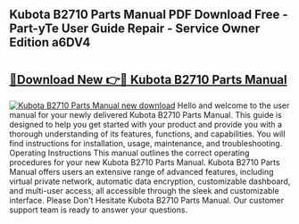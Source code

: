 ## Kubota B2710 Parts Manual PDF Download Free - Part-yTe User Guide Repair - Service Owner Edition a6DV4

# <h2><a href="http://bc89328.oget.top/?id=Kubota+B2710+Parts+Manual">🔗Download New 👉🔴 Kubota B2710 Parts Manual</a></h2>

[![Kubota B2710 Parts Manual new download](https://i.imgur.com/5g1atiW.png)](http://bc89328.oget.top/?id=Kubota+B2710+Parts+Manual)
Hello and welcome to the user manual for your newly delivered Kubota B2710 Parts Manual. This guide is designed to help you get started with your product and provide you with a thorough understanding of its features, functions, and capabilities. You will find instructions for installation, usage, maintenance, and troubleshooting. Operating Instructions This manual outlines the correct operating procedures for your new Kubota B2710 Parts Manual. Kubota B2710 Parts Manual offers users an extensive range of advanced features, including virtual private network, automatic data encryption, customizable dashboard, and multi-user access, all accessible through the sleek and customizable interface. Please Don't Hesitate Kubota B2710 Parts Manual. Our customer support team is ready to answer your questions.
